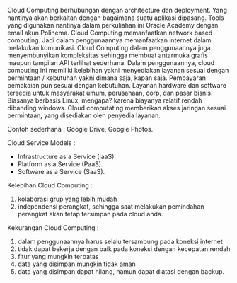 Cloud Computing berhubungan dengan architecture dan deployment. 
Yang nantinya akan berkaitan dengan bagaimana suatu aplikasi dipasang.
Tools yang digunakan nantinya dalam perkuliahan ini Oracle Academy dengan email akun Polinema.
Cloud Computing memanfaatkan network based computing.
Jadi dalam penggunaannya memanfaatkan internet dalam melakukan komunikasi.
Cloud Computing dalam penggunaannya juga menyembunyikan kompleksitas sehingga membuat antarmuka grafis maupun tampilan API terlihat sederhana.
Dalam penggunaannya, cloud computing ini memiliki kelebihan yakni menyediakan layanan sesuai dengan permintaan / kebutuhan yakni dimana saja, kapan saja.
Pembayaran pemakaian pun sesuai dengan kebutuhan. 
Layanan hardware dan software tersedia untuk masyarakat umum, perusahaan, corp, dan pasar bisnis. 
Biasanya berbasis Linux, mengapa? karena biayanya relatif rendah dibanding windows.
Cloud computating memberikan akses jaringan sesuai permintaan, yang disediakan oleh penyedia layanan.

Contoh sederhana : Google Drive, Google Photos. 

Cloud Service Models :
- Infrastructure as a Service (IaaS)
- Platform as a Service (PaaS).
- Software as a Service (SaaS).

Kelebihan Cloud Computing :
1. kolaborasi grup yang lebih mudah
2. independensi perangkat, sehingga saat melakukan pemindahan perangkat akan tetap tersimpan pada cloud anda.

Kekurangan Cloud Computing :
1. dalam penggunaannya harus selalu tersambung pada koneksi internet 
2. tidak dapat bekerja dengan baik pada koneksi dengan kecepatan rendah
3. fitur yang mungkin terbatas 
4. data yang disimpan mungkin tidak aman
5. data yang disimpan dapat hilang, namun dapat diatasi dengan backup.